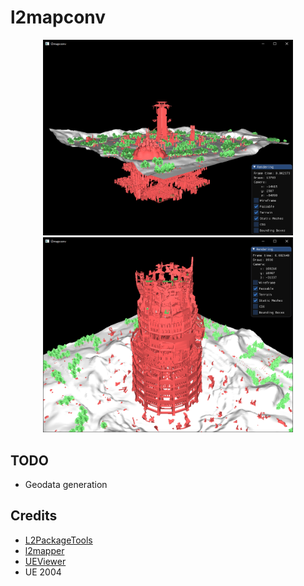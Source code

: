 # l2mapconv

<p align="center">
    <img src="assets/cruma.png" width="400" />
    <img src="assets/toi.png" width="400" />
</p>

## TODO

- Geodata generation

## Credits

- [L2PackageTools](https://github.com/Bigcheese/L2PackageTools)
- [l2mapper](https://github.com/justgos/l2mapper)
- [UEViewer](https://github.com/gildor2/UEViewer)
- UE 2004
